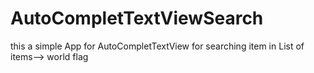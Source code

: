 # AutoCompletTextViewSearch

this a simple App for AutoCompletTextView for searching item in List of items--> world flag
